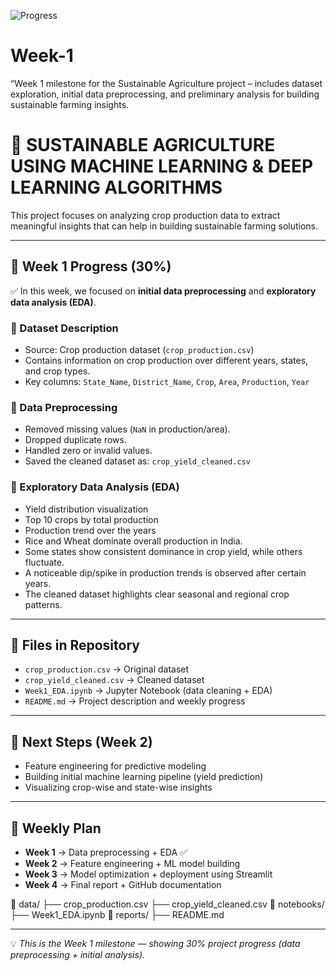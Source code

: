 ![Progress](https://img.shields.io/badge/Progress-30%25-blue)

# Week-1
“Week 1 milestone for the Sustainable Agriculture project – includes dataset exploration, initial data preprocessing, and preliminary analysis for building sustainable farming insights.


# 🌱 SUSTAINABLE AGRICULTURE USING MACHINE LEARNING & DEEP LEARNING ALGORITHMS

This project focuses on analyzing crop production data to extract meaningful insights that can help in building sustainable farming solutions.

---

## 📌 Week 1 Progress (30%)

✅ In this week, we focused on **initial data preprocessing** and **exploratory data analysis (EDA)**.

### 🔹 Dataset Description
- Source: Crop production dataset (`crop_production.csv`)
- Contains information on crop production over different years, states, and crop types.
- Key columns: `State_Name`, `District_Name`, `Crop`, `Area`, `Production`, `Year`

### 🔹 Data Preprocessing
- Removed missing values (`NaN` in production/area).
- Dropped duplicate rows.
- Handled zero or invalid values.
- Saved the cleaned dataset as: `crop_yield_cleaned.csv`

### 🔹 Exploratory Data Analysis (EDA)
- Yield distribution visualization  
- Top 10 crops by total production  
- Production trend over the years
- Rice and Wheat dominate overall production in India.
- Some states show consistent dominance in crop yield, while others fluctuate.
- A noticeable dip/spike in production trends is observed after certain years.
- The cleaned dataset highlights clear seasonal and regional crop patterns.

---

## 📂 Files in Repository
- `crop_production.csv` → Original dataset  
- `crop_yield_cleaned.csv` → Cleaned dataset  
- `Week1_EDA.ipynb` → Jupyter Notebook (data cleaning + EDA)  
- `README.md` → Project description and weekly progress  

---

## 🚀 Next Steps (Week 2)
- Feature engineering for predictive modeling  
- Building initial machine learning pipeline (yield prediction)  
- Visualizing crop-wise and state-wise insights  

---

## 📅 Weekly Plan
- **Week 1** → Data preprocessing + EDA ✅  
- **Week 2** → Feature engineering + ML model building  
- **Week 3** → Model optimization + deployment using Streamlit  
- **Week 4** → Final report + GitHub documentation

 📂 data/
   ├── crop_production.csv
   ├── crop_yield_cleaned.csv
 📂 notebooks/
   ├── Week1_EDA.ipynb
 📂 reports/
   ├── README.md

---

💡 *This is the Week 1 milestone — showing 30% project progress (data preprocessing + initial analysis).*
